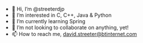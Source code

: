 - 👋 Hi, I’m @streeterdjp
- 👀 I’m interested in C, C++, Java & Python
- 🌱 I’m currently learning Spring
- 💞️ I’m not looking to collaborate on anything, yet!
- 📫 How to reach me, david.streeter@btinternet.com

<!---
streeterdjp/streeterdjp is a ✨ special ✨ repository because its `README.md` (this file) appears on your GitHub profile.
You can click the Preview link to take a look at your changes.
--->

